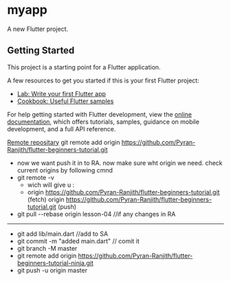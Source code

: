 # myapp

A new Flutter project.

## Getting Started

This project is a starting point for a Flutter application.

A few resources to get you started if this is your first Flutter project:

- [Lab: Write your first Flutter app](https://docs.flutter.dev/get-started/codelab)
- [Cookbook: Useful Flutter samples](https://docs.flutter.dev/cookbook)

For help getting started with Flutter development, view the
[online documentation](https://docs.flutter.dev/), which offers tutorials,
samples, guidance on mobile development, and a full API reference.

[Remote repositary](https://github.com/Pyran-Ranjith/flutter-beginners-tutorial.git)
git remote add origin https://github.com/Pyran-Ranjith/flutter-beginners-tutorial.git

- now we want push it in to RA. now make sure wht origin we need. check current origins by following cmnd
- git remote -v
    - wich will give u :
    - origin  https://github.com/Pyran-Ranjith/flutter-beginners-tutorial.git (fetch)
        origin  https://github.com/Pyran-Ranjith/flutter-beginners-tutorial.git (push)
- git pull --rebase origin lesson-04  //if any changes in RA

_________________________________________________________
- git add lib/main.dart //add to SA
- git commit -m "added main.dart" // comit it
- git branch -M master
- git remote add origin https://github.com/Pyran-Ranjith/flutter-beginners-tutorial-ninja.git
- git push -u origin master